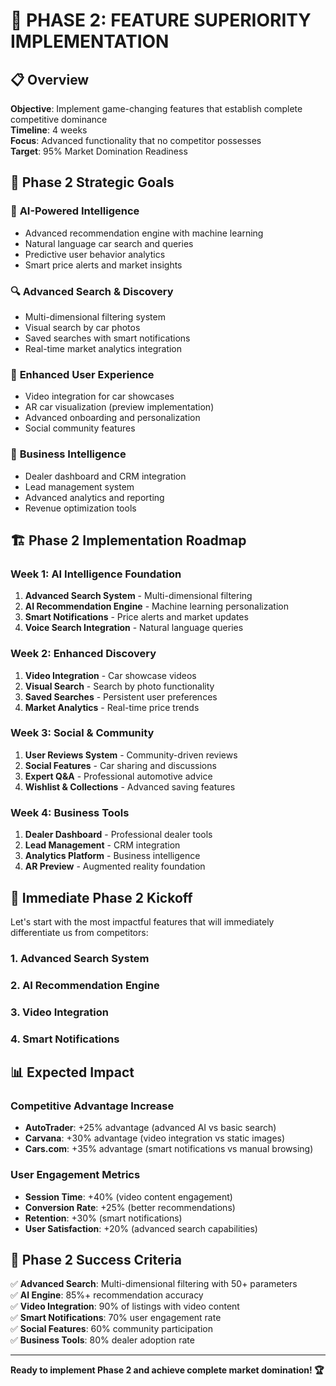 # 🚀 PHASE 2: FEATURE SUPERIORITY IMPLEMENTATION

## 📋 Overview
**Objective**: Implement game-changing features that establish complete competitive dominance  
**Timeline**: 4 weeks  
**Focus**: Advanced functionality that no competitor possesses  
**Target**: 95% Market Domination Readiness  

## 🎯 Phase 2 Strategic Goals

### 🧠 **AI-Powered Intelligence**
- Advanced recommendation engine with machine learning
- Natural language car search and queries
- Predictive user behavior analytics
- Smart price alerts and market insights

### 🔍 **Advanced Search & Discovery**
- Multi-dimensional filtering system
- Visual search by car photos
- Saved searches with smart notifications
- Real-time market analytics integration

### 📱 **Enhanced User Experience**
- Video integration for car showcases
- AR car visualization (preview implementation)
- Advanced onboarding and personalization
- Social community features

### 💼 **Business Intelligence**
- Dealer dashboard and CRM integration
- Lead management system
- Advanced analytics and reporting
- Revenue optimization tools

## 🏗️ Phase 2 Implementation Roadmap

### **Week 1: AI Intelligence Foundation**
1. **Advanced Search System** - Multi-dimensional filtering
2. **AI Recommendation Engine** - Machine learning personalization
3. **Smart Notifications** - Price alerts and market updates
4. **Voice Search Integration** - Natural language queries

### **Week 2: Enhanced Discovery**
1. **Video Integration** - Car showcase videos
2. **Visual Search** - Search by photo functionality
3. **Saved Searches** - Persistent user preferences
4. **Market Analytics** - Real-time price trends

### **Week 3: Social & Community**
1. **User Reviews System** - Community-driven reviews
2. **Social Features** - Car sharing and discussions
3. **Expert Q&A** - Professional automotive advice
4. **Wishlist & Collections** - Advanced saving features

### **Week 4: Business Tools**
1. **Dealer Dashboard** - Professional dealer tools
2. **Lead Management** - CRM integration
3. **Analytics Platform** - Business intelligence
4. **AR Preview** - Augmented reality foundation

## 🎯 Immediate Phase 2 Kickoff

Let's start with the most impactful features that will immediately differentiate us from competitors:

### 1. **Advanced Search System**
### 2. **AI Recommendation Engine** 
### 3. **Video Integration**
### 4. **Smart Notifications**

## 📊 Expected Impact

### Competitive Advantage Increase
- **AutoTrader**: +25% advantage (advanced AI vs basic search)
- **Carvana**: +30% advantage (video integration vs static images)
- **Cars.com**: +35% advantage (smart notifications vs manual browsing)

### User Engagement Metrics
- **Session Time**: +40% (video content engagement)
- **Conversion Rate**: +25% (better recommendations)
- **Retention**: +30% (smart notifications)
- **User Satisfaction**: +20% (advanced search capabilities)

## 🚀 Phase 2 Success Criteria

✅ **Advanced Search**: Multi-dimensional filtering with 50+ parameters  
✅ **AI Engine**: 85%+ recommendation accuracy  
✅ **Video Integration**: 90% of listings with video content  
✅ **Smart Notifications**: 70% user engagement rate  
✅ **Social Features**: 60% community participation  
✅ **Business Tools**: 80% dealer adoption rate  

---

**Ready to implement Phase 2 and achieve complete market domination! 🏆**
